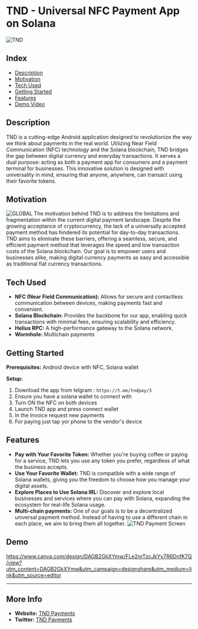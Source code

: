 # TND - Universal NFC Payment App on Solana
![TND](https://i.imgur.com/F9IO0LQ.png "Payment Screen")
## Index

- [Description](#description)
- [Motivation](#motivation)
- [Tech Used](#tech-used)
- [Getting Started](#getting-started)
- [Features](#features)
- [Demo Video](#demo-video)



## Description

TND is a cutting-edge Android application designed to revolutionize the way we think about payments in the real world. Utilizing Near Field Communication (NFC) technology and the Solana blockchain, TND bridges the gap between digital currency and everyday transactions. It serves a dual purpose: acting as both a payment app for consumers and a payment terminal for businesses. This innovative solution is designed with universality in mind, ensuring that anyone, anywhere, can transact using their favorite tokens.

## Motivation
![GLOBAL ](https://i.imgur.com/W5AfbVe.png) 
The motivation behind TND is to address the limitations and fragmentation within the current digital payment landscape. Despite the growing acceptance of cryptocurrency, the lack of a universally accepted payment method has hindered its potential for day-to-day transactions. TND aims to eliminate these barriers, offering a seamless, secure, and efficient payment method that leverages the speed and low transaction costs of the Solana blockchain. Our goal is to empower users and businesses alike, making digital currency payments as easy and accessible as traditional fiat currency transactions.

## Tech Used

- **NFC (Near Field Communication):** Allows for secure and contactless communication between devices, making payments fast and convenient.
- **Solana Blockchain:** Provides the backbone for our app, enabling quick transactions with minimal fees, ensuring scalability and efficiency.
- **Helius RPC:** A high-performance gateway to the Solana network.
- **Wormhole:** Multichain payments


## Getting Started

**Prerequisites:** Android device with NFC, Solana wallet

**Setup:**
1. Download the app from telgram : `https://t.me/tndpay/3`
2. Ensure you have a solana wallet to connect with
3. Turn ON the NFC on both devices
4. Launch TND app and press connect wallet
5. In the Invoice request new payments
6. For paying just tap yor phone to the vendor's device

## Features

- **Pay with Your Favorite Token:** Whether you're buying coffee or paying for a service, TND lets you use any token you prefer, regardless of what the business accepts.
- **Use Your Favorite Wallet:** TND is compatible with a wide range of Solana wallets, giving you the freedom to choose how you manage your digital assets.
- **Explore Places to Use Solana IRL:** Discover and explore local businesses and services where you can pay with Solana, expanding the ecosystem for real-life Solana usage.
- **Multi-chain payments:**  One of our goals is to be a decentralized universal payment method. Instead of having to use a different chain in each place, we aim to bring them all together.
 ![TND Payment Screen](https://i.imgur.com/TTH27ZO.png)



## Demo 
https://www.canva.com/design/DAGB2GkXYmw/FLe2nrTzcJkYv7R6DnfK7Q/view?utm_content=DAGB2GkXYmw&utm_campaign=designshare&utm_medium=link&utm_source=editor

---

## More Info

- **Website:** [TND Payments](https://www.tndpayments.com/)
- **Twitter:** [TND Payments](https://twitter.com/TNDpayments)

